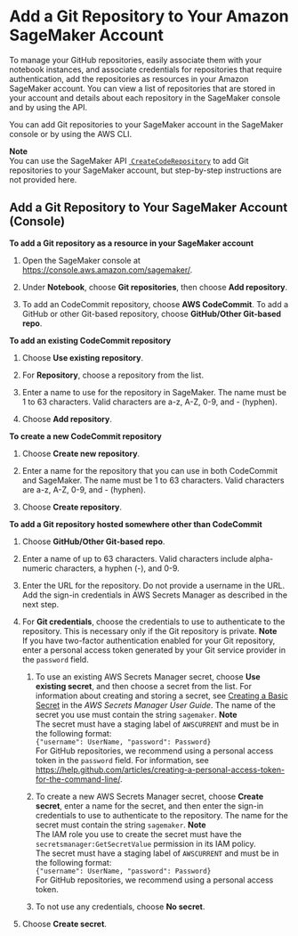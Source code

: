 # Add a Git Repository to Your Amazon SageMaker Account<a name="nbi-git-resource"></a>

To manage your GitHub repositories, easily associate them with your notebook instances, and associate credentials for repositories that require authentication, add the repositories as resources in your Amazon SageMaker account\. You can view a list of repositories that are stored in your account and details about each repository in the SageMaker console and by using the API\.

You can add Git repositories to your SageMaker account in the SageMaker console or by using the AWS CLI\.

**Note**  
You can use the SageMaker API [  `CreateCodeRepository`](https://docs.aws.amazon.com/sagemaker/latest/APIReference/API_CreateCodeRepository.html) to add Git repositories to your SageMaker account, but step\-by\-step instructions are not provided here\.

## Add a Git Repository to Your SageMaker Account \(Console\)<a name="nbi-git-resource-console"></a>

**To add a Git repository as a resource in your SageMaker account**

1. Open the SageMaker console at [https://console\.aws\.amazon\.com/sagemaker/](https://console.aws.amazon.com/sagemaker/)\.

1. Under **Notebook**, choose **Git repositories**, then choose **Add repository**\.

1. To add an CodeCommit repository, choose **AWS CodeCommit**\. To add a GitHub or other Git\-based repository, choose **GitHub/Other Git\-based repo**\.

**To add an existing CodeCommit repository**

1. Choose **Use existing repository**\.

1. For **Repository**, choose a repository from the list\.

1. Enter a name to use for the repository in SageMaker\. The name must be 1 to 63 characters\. Valid characters are a\-z, A\-Z, 0\-9, and \- \(hyphen\)\.

1. Choose **Add repository**\.

**To create a new CodeCommit repository**

1. Choose **Create new repository**\.

1. Enter a name for the repository that you can use in both CodeCommit and SageMaker\. The name must be 1 to 63 characters\. Valid characters are a\-z, A\-Z, 0\-9, and \- \(hyphen\)\.

1. Choose **Create repository**\.

**To add a Git repository hosted somewhere other than CodeCommit**

1. Choose **GitHub/Other Git\-based repo**\.

1. Enter a name of up to 63 characters\. Valid characters include alpha\-numeric characters, a hyphen \(\-\), and 0\-9\.

1. Enter the URL for the repository\. Do not provide a username in the URL\. Add the sign\-in credentials in AWS Secrets Manager as described in the next step\.

1. For **Git credentials**, choose the credentials to use to authenticate to the repository\. This is necessary only if the Git repository is private\.
**Note**  
If you have two\-factor authentication enabled for your Git repository, enter a personal access token generated by your Git service provider in the `password` field\.

   1. To use an existing AWS Secrets Manager secret, choose **Use existing secret**, and then choose a secret from the list\. For information about creating and storing a secret, see [Creating a Basic Secret](https://docs.aws.amazon.com/secretsmanager/latest/userguide/manage_create-basic-secret.html) in the *AWS Secrets Manager User Guide*\. The name of the secret you use must contain the string `sagemaker`\.
**Note**  
The secret must have a staging label of `AWSCURRENT` and must be in the following format:  
`{"username": UserName, "password": Password}`  
For GitHub repositories, we recommend using a personal access token in the `password` field\. For information, see [https://help\.github\.com/articles/creating\-a\-personal\-access\-token\-for\-the\-command\-line/](https://help.github.com/articles/creating-a-personal-access-token-for-the-command-line/)\.

   1. To create a new AWS Secrets Manager secret, choose **Create secret**, enter a name for the secret, and then enter the sign\-in credentials to use to authenticate to the repository\. The name for the secret must contain the string `sagemaker`\.
**Note**  
The IAM role you use to create the secret must have the `secretsmanager:GetSecretValue` permission in its IAM policy\.  
The secret must have a staging label of `AWSCURRENT` and must be in the following format:  
`{"username": UserName, "password": Password}`  
For GitHub repositories, we recommend using a personal access token\.

   1. To not use any credentials, choose **No secret**\.

1. Choose **Create secret**\.